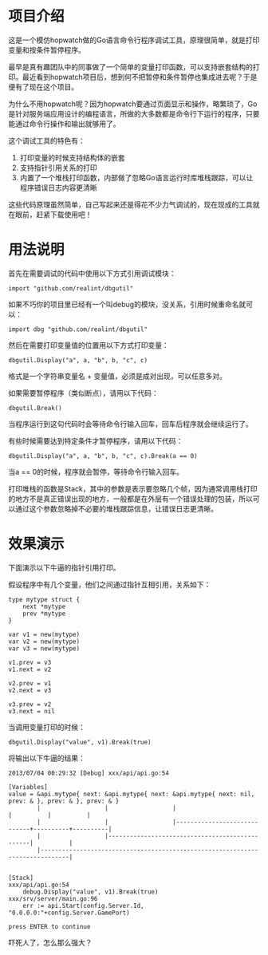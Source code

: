 项目介绍
========

这是一个模仿hopwatch做的Go语言命令行程序调试工具，原理很简单，就是打印变量和按条件暂停程序。

最早是真有趣团队中的同事做了一个简单的变量打印函数，可以支持嵌套结构的打印。最近看到hopwatch项目后，想到何不把暂停和条件暂停也集成进去呢？于是便有了现在这个项目。

为什么不用hopwatch呢？因为hopwatch要通过页面显示和操作，略繁琐了，Go是针对服务端应用设计的编程语言，所做的大多数都是命令行下运行的程序，只要能通过命令行操作和输出就够用了。

这个调试工具的特色有：

1. 打印变量的时候支持结构体的嵌套
2. 支持指针引用关系的打印
3. 内置了一个堆栈打印函数，内部做了忽略Go语言运行时库堆栈跟踪，可以让程序错误日志内容更清晰

这些代码原理虽然简单，自己写起来还是得花不少力气调试的，现在现成的工具就在眼前，赶紧下载使用吧！

用法说明
========

首先在需要调试的代码中使用以下方式引用调试模块：

	import "github.com/realint/dbgutil"

如果不巧你的项目里已经有一个叫debug的模块，没关系，引用时候重命名就可以：

	import dbg "github.com/realint/dbgutil"

然后在需要打印变量值的位置用以下方式打印变量：

	dbgutil.Display("a", a, "b", b, "c", c)

格式是一个字符串变量名 + 变量值，必须是成对出现，可以任意多对。

如果需要暂停程序（类似断点），请用以下代码：

	dbgutil.Break()

当程序运行到这句代码时会等待命令行输入回车，回车后程序就会继续运行了。

有些时候需要达到特定条件才暂停程序，请用以下代码：

	dbgutil.Display("a", a, "b", b, "c", c).Break(a == 0)

当a == 0的时候，程序就会暂停，等待命令行输入回车。

打印堆栈的函数是Stack，其中的参数是表示要忽略几个帧，因为通常调用栈打印的地方不是真正错误出现的地方，一般都是在外层有一个错误处理的包装，所以可以通过这个参数忽略掉不必要的堆栈跟踪信息，让错误日志更清晰。

效果演示
=======

下面演示以下牛逼的指针引用打印。

假设程序中有几个变量，他们之间通过指针互相引用，关系如下：

	type mytype struct {
		next *mytype
		prev *mytype
	}

	var v1 = new(mytype)
	var v2 = new(mytype)
	var v3 = new(mytype)

	v1.prev = v3
	v1.next = v2

	v2.prev = v1
	v2.next = v3

	v3.prev = v2
	v3.next = nil

当调用变量打印的时候：

	dbgutil.Display("value", v1).Break(true)

将输出以下牛逼的结果：

	2013/07/04 00:29:32 [Debug] xxx/api/api.go:54

	[Variables]
	value = &api.mytype{ next: &api.mytype{ next: &api.mytype{ next: nil, prev: & }, prev: & }, prev: & }
	        |                  |                  |                             |          |          |
	        |                  |                  |-----------------------------+----------+----------|
	        |                  |------------------------------------------------|          |
	        |------------------------------------------------------------------------------|


	[Stack]
	xxx/api/api.go:54
	    debug.Display("value", v1).Break(true)
	xxx/srv/server/main.go:96
	    err := api.Start(config.Server.Id, "0.0.0.0:"+config.Server.GamePort)

	press ENTER to continue

吓死人了，怎么那么强大？